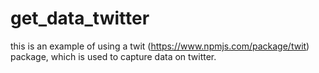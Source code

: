 # get_data_twitter 
this is an example of using a twit (https://www.npmjs.com/package/twit) package, which is used to capture data on twitter.
